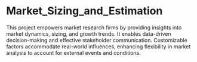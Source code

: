 # Market_Sizing_and_Estimation
This project empowers market research firms by providing insights into market dynamics, sizing, and growth trends. It enables data-driven decision-making and effective stakeholder communication. Customizable factors accommodate real-world influences, enhancing flexibility in market analysis to account for external events and conditions.
